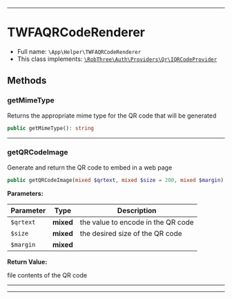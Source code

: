 ***

# TWFAQRCodeRenderer

* Full name: `\App\Helper\TWFAQRCodeRenderer`
* This class implements:
  [`\RobThree\Auth\Providers\Qr\IQRCodeProvider`](../../RobThree/Auth/Providers/Qr/IQRCodeProvider.md)

## Methods

### getMimeType

Returns the appropriate mime type for the QR code
that will be generated

```php
public getMimeType(): string
```

***

### getQRCodeImage

Generate and return the QR code to embed in a web page

```php
public getQRCodeImage(mixed $qrtext, mixed $size = 200, mixed $margin): string
```

**Parameters:**

| Parameter | Type | Description |
|-----------|------|-------------|
| `$qrtext` | **mixed** | the value to encode in the QR code |
| `$size` | **mixed** | the desired size of the QR code |
| `$margin` | **mixed** |  |

**Return Value:**

file contents of the QR code



***


***

